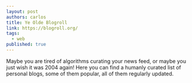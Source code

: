```yaml
---
layout: post
authors: carlos
title: Ye Olde Blogroll
link: https://blogroll.org/
tags:
  - web
published: true
---
```

Maybe you are tired of algorithms curating your news feed, or maybe you just wish it was 2004 again! Here you can find a humanly curated list of personal blogs, some of them popular, all of them regularly updated.
